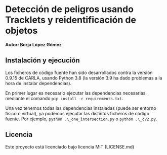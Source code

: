 # Detección de peligros usando Tracklets y reidentificación de objetos

**Autor: Borja López Gómez**

## Instalación y ejecución
Los ficheros de código fuente han sido desarrollados contra la versión 0.9.15 de CARLA, usando Python 3.8 (la versión 3.9 ha dado problemas a la hora de instalar dependencias).

En primer lugar es necesario ejecutar las dependencias necesarias, mediante el comando ```pip install -r requirements.txt```.

Una vez tenemos todas las dependencias instaladas (puede ser entorno físico o virtual), ya podemos ejecutar las distintos ficheros de código fuente. Por ejemplo, ```python .\_one_intersection.py``` o ```python .\_cv2.py```.


## Licencia
Este proyecto está licenciado bajo licencia MIT (LICENSE.md)
